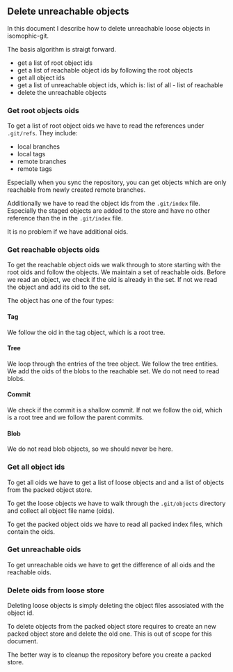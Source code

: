 ## Delete unreachable objects
In this document I describe how to delete unreachable loose objects in isomophic-git.

The basis algorithm is straigt forward.
- get a list of root object ids
- get a list of reachable object ids by following the root objects
- get all object ids
- get a list of unreachable object ids, which is: list of all - list of reachable
- delete the unreachable objects

### Get root objects oids
To get a list of root object oids we have to read the references under `.git/refs`. They include:

- local branches
- local tags
- remote branches
- remote tags

Especially when you sync the repository, you can get objects which are only reachable from newly created remote branches.

Additionally we have to read the object ids from the `.git/index` file. Especially the staged objects are added to the store and have no other reference than the in the `.git/index` file.

It is no problem if we have additional oids.

### Get reachable objects oids
To get the reachable object oids we walk through to store starting with the root oids and follow the objects. We maintain a set of reachable oids. Before we read an object, we check if the oid is already in the set. If not we read the object and add its oid to the set.

The object has one of the four types:

#### Tag
We follow the oid in the tag object, which is a root tree.
#### Tree
We loop through the entries of the tree object. We follow the tree entities. We add the oids of the blobs to the reachable set. We do not need to read blobs.
#### Commit
We check if the commit is a shallow commit. If not we follow the oid, which is a root tree and we follow the parent commits.
#### Blob
We do not read blob objects, so we should never be here.

### Get all object ids
To get all oids we have to get a list of loose objects and and a list of objects from the packed object store.

To get the loose objects we have to walk through the `.git/objects` directory and collect all object file name (oids).

To get the packed object oids we have to read all packed index files, which contain the oids.

### Get unreachable oids
To get unreachable oids we have to get the difference of all oids and the reachable oids.

### Delete oids from loose store
Deleting loose objects is simply deleting the object files assosiated with the object id. 

To delete objects from the packed object store requires to create an new packed object store and delete the old one. This is out of scope for this document.

The better way is to cleanup the repository before you create a packed store. 
